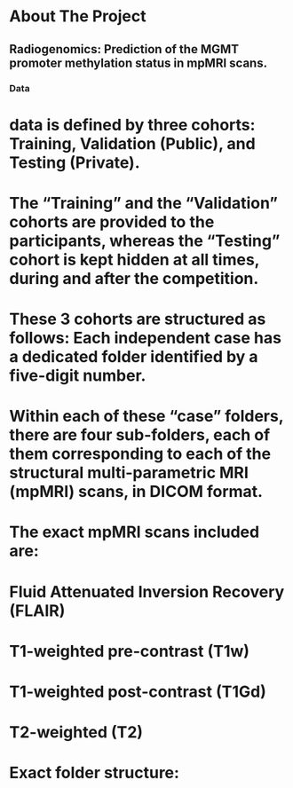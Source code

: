 <!-- ABOUT THE PROJECT -->
# About The Project

## Radiogenomics: Prediction of the MGMT promoter methylation status in mpMRI scans.
### Data

# data is defined by three cohorts: Training, Validation (Public), and Testing (Private). 
# The “Training” and the “Validation” cohorts are provided to the participants, whereas the “Testing” cohort is kept hidden at all times, during and after the competition.

# These 3 cohorts are structured as follows: Each independent case has a dedicated folder identified by a five-digit number. 
# Within each of these “case” folders, there are four sub-folders, each of them corresponding to each of the structural multi-parametric MRI (mpMRI) scans, in DICOM format. 
# The exact mpMRI scans included are:

# Fluid Attenuated Inversion Recovery (FLAIR)
# T1-weighted pre-contrast (T1w)
# T1-weighted post-contrast (T1Gd)
# T2-weighted (T2)
# Exact folder structure: